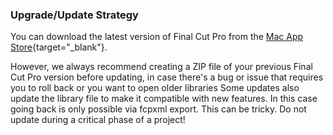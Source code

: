### Upgrade/Update Strategy

You can download the latest version of Final Cut Pro from the [Mac App Store](https://apps.apple.com/au/app/final-cut-pro/id424389933?mt=12){target="_blank"}.

However, we always recommend creating a ZIP file of your previous Final Cut Pro version before updating, in case there's a bug or issue that requires you to roll back or you want to open older libraries
Some updates also update the library file to make it compatible with new features. In this case going back is only possible via fcpxml export. This can be tricky.
Do not update during a critical phase of a project!
